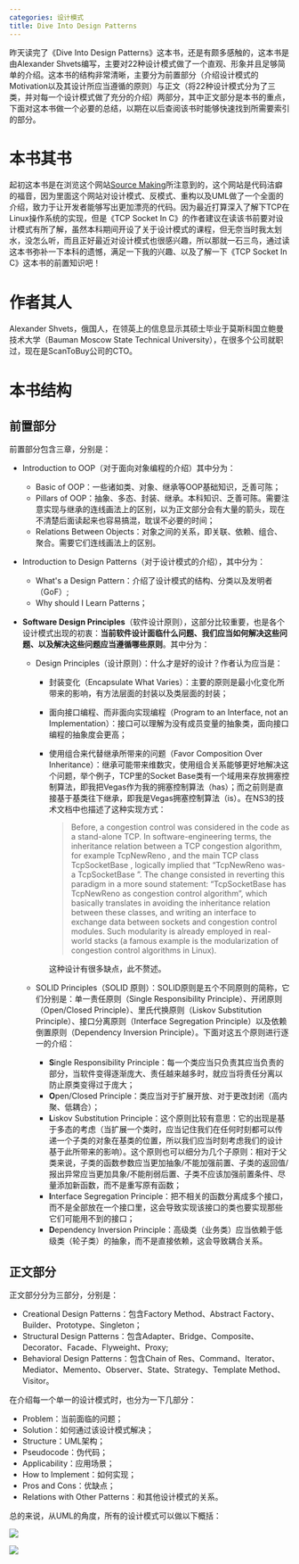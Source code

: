 ```yaml
---
categories: 设计模式
title: Dive Into Design Patterns
---
```


昨天读完了《Dive Into Design Patterns》这本书，还是有颇多感触的，这本书是由Alexander Shvets编写，主要对22种设计模式做了一个直观、形象并且足够简单的介绍。这本书的结构非常清晰，主要分为前置部分（介绍设计模式的Motivation以及其设计所应当遵循的原则）与正文（将22种设计模式分为了三类，并对每一个设计模式做了充分的介绍）两部分，其中正文部分是本书的重点，下面对这本书做一个必要的总结，以期在以后查阅该书时能够快速找到所需要索引的部分。

# 本书其书

起初这本书是在浏览这个网站[Source Making](https://sourcemaking.com/)所注意到的，这个网站是代码洁癖的福音，因为里面这个网站对设计模式、反模式、重构以及UML做了一个全面的介绍，致力于让开发者能够写出更加漂亮的代码。因为最近打算深入了解下TCP在Linux操作系统的实现，但是《TCP Socket In C》的作者建议在读该书前要对设计模式有所了解，虽然本科期间开设了关于设计模式的课程，但无奈当时我太划水，没怎么听，而且正好最近对设计模式也很感兴趣，所以那就一石三鸟，通过读这本书弥补一下本科的遗憾，满足一下我的兴趣、以及了解一下《TCP Socket In C》这本书的前置知识吧！

# 作者其人

Alexander Shvets，俄国人，在领英上的信息显示其硕士毕业于莫斯科国立鲍曼技术大学（Bauman Moscow State Technical University），在很多个公司就职过，现在是ScanToBuy公司的CTO。

# 本书结构

## 前置部分

前置部分包含三章，分别是：

- Introduction to OOP（对于面向对象编程的介绍）其中分为：

  - Basic of OOP：一些诸如类、对象、继承等OOP基础知识，乏善可陈；
  - Pillars of OOP：抽象、多态、封装、继承。本科知识、乏善可陈。需要注意实现与继承的连线画法上的区别，以为正文部分会有大量的箭头，现在不清楚后面读起来也容易搞混，耽误不必要的时间；
  - Relations Between Objects：对象之间的关系，即关联、依赖、组合、聚合。需要它们连线画法上的区别。

- Introduction to Design Patterns（对于设计模式的介绍），其中分为：

  - What's a Design Pattern：介绍了设计模式的结构、分类以及发明者（GoF）;
  - Why should I Learn Patterns；

- **Software Design Principles**（软件设计原则），这部分比较重要，也是各个设计模式出现的初衷：**当前软件设计面临什么问题、我们应当如何解决这些问题、以及解决这些问题应当遵循哪些原则**。其中分为：

  - Design Principles（设计原则）：什么才是好的设计？作者认为应当是：

    - 封装变化（Encapsulate What Varies）：主要的原则是最小化变化所带来的影响，有方法层面的封装以及类层面的封装；

    - 面向接口编程、而非面向实现编程（Program to an Interface, not an Implementation）：接口可以理解为没有成员变量的抽象类，面向接口编程的抽象度会更高；

    - 使用组合来代替继承所带来的问题（Favor Composition Over Inheritance）：继承可能带来维数灾，使用组合关系能够更好地解决这个问题，举个例子，TCP里的Socket Base类有一个域用来存放拥塞控制算法，即我把Vegas作为我的拥塞控制算法（has）；而之前则是直接基于基类往下继承，即我是Vegas拥塞控制算法（is）。在NS3的技术文档中也描述了这种实现方式：

      > Before, a congestion control was considered in the code as a stand-alone TCP. In software-engineering terms, the inheritance relation between a TCP congestion algorithm, for example TcpNewReno , and the main TCP class TcpSocketBase , logically implied that “TcpNewReno was-a TcpSocketBase ”. The change consisted in reverting this paradigm in a more sound statement: “TcpSocketBase has TcpNewReno as congestion control algorithm”, which basically translates in avoiding the inheritance relation between these classes, and writing an interface to exchange data between sockets and congestion control modules. Such modularity is already employed in real-world stacks (a famous example is the modularization of congestion control algorithms in Linux).

      这种设计有很多缺点，此不赘述。

  - SOLID Principles（SOLID 原则）：SOLID原则是五个不同原则的简称，它们分别是：单一责任原则（Single Responsibility Principle）、开闭原则（Open/Closed Principle）、里氏代换原则（Liskov Substitution Principle）、接口分离原则（Interface Segregation Principle）以及依赖倒置原则（Dependency Inversion Principle）。下面对这五个原则进行逐一的介绍：

    - **S**ingle Responsibility Principle：每一个类应当只负责其应当负责的部分，当软件变得逐渐庞大、责任越来越多时，就应当将责任分离以防止原类变得过于庞大；
    - **O**pen/Closed Principle：类应当对于扩展开放、对于更改封闭（高内聚、低耦合）；
    - **L**iskov Substitution Principle：这个原则比较有意思：它的出现是基于多态的考虑（当扩展一个类时，应当记住我们在任何时刻都可以传递一个子类的对象在基类的位置，所以我们应当时刻考虑我们的设计基于此所带来的影响）。这个原则也可以细分为几个子原则：相对于父类来说，子类的函数参数应当更加抽象/不能加强前置、子类的返回值/报出异常应当更加具象/不能削弱后置、子类不应该加强前置条件、尽量添加新函数，而不是重写原有函数；
    - **I**nterface Segregation Principle：把不相关的函数分离成多个接口，而不是全部放在一个接口里，这会导致实现该接口的类也要实现那些它们可能用不到的接口；
    - **D**ependency Inversion Principle：高级类（业务类）应当依赖于低级类（轮子类）的抽象，而不是直接依赖，这会导致耦合关系。

## 正文部分

正文部分分为三部分，分别是：

- Creational Design Patterns：包含Factory Method、Abstract Factory、Builder、Prototype、Singleton；
- Structural Design Patterns：包含Adapter、Bridge、Composite、Decorator、Facade、Flyweight、Proxy;
- Behavioral Design Patterns：包含Chain of Res、Command、Iterator、Mediator、Memento、Observer、State、Strategy、Template Method、Visitor。

在介绍每一个单一的设计模式时，也分为一下几部分：

- Problem：当前面临的问题；
- Solution：如何通过该设计模式解决；
- Structure：UML架构；
- Pseudocode：伪代码；
- Applicability：应用场景；
- How to Implement：如何实现；
- Pros and Cons：优缺点；
- Relations with Other Patterns：和其他设计模式的关系。

总的来说，从UML的角度，所有的设计模式可以做以下概括：

![](../../img/design_patterns_1.jpg)

![](../../img/design_patterns_2.jpg)

